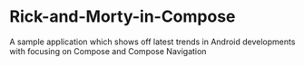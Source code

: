 # Rick-and-Morty-in-Compose
A sample application which shows off latest trends in Android developments with focusing on Compose and Compose Navigation
